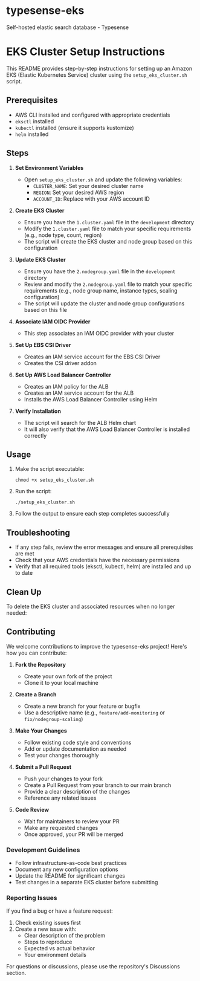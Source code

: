 # typesense-eks
Self-hosted elastic search database - Typesense


# EKS Cluster Setup Instructions

This README provides step-by-step instructions for setting up an Amazon EKS (Elastic Kubernetes Service) cluster using the `setup_eks_cluster.sh` script.

## Prerequisites

- AWS CLI installed and configured with appropriate credentials
- `eksctl` installed
- `kubectl` installed (ensure it supports kustomize)
- `helm` installed

## Steps

1. **Set Environment Variables**
   - Open `setup_eks_cluster.sh` and update the following variables:
     - `CLUSTER_NAME`: Set your desired cluster name
     - `REGION`: Set your desired AWS region
     - `ACCOUNT_ID`: Replace with your AWS account ID

2. **Create EKS Cluster**
   - Ensure you have the `1.cluster.yaml` file in the `development` directory
   - Modify the `1.cluster.yaml` file to match your specific requirements (e.g., node type, count, region)
   - The script will create the EKS cluster and node group based on this configuration

3. **Update EKS Cluster**
   - Ensure you have the `2.nodegroup.yaml` file in the `development` directory
   - Review and modify the `2.nodegroup.yaml` file to match your specific requirements (e.g., node group name, instance types, scaling configuration)
   - The script will update the cluster and node group configurations based on this file

4. **Associate IAM OIDC Provider**
   - This step associates an IAM OIDC provider with your cluster

5. **Set Up EBS CSI Driver**
   - Creates an IAM service account for the EBS CSI Driver
   - Creates the CSI driver addon

6. **Set Up AWS Load Balancer Controller**
   - Creates an IAM policy for the ALB
   - Creates an IAM service account for the ALB
   - Installs the AWS Load Balancer Controller using Helm

7. **Verify Installation**
   - The script will search for the ALB Helm chart
   - It will also verify that the AWS Load Balancer Controller is installed correctly

## Usage

1. Make the script executable:
   ```
   chmod +x setup_eks_cluster.sh
   ```

2. Run the script:
   ```
   ./setup_eks_cluster.sh
   ```

3. Follow the output to ensure each step completes successfully

## Troubleshooting

- If any step fails, review the error messages and ensure all prerequisites are met
- Check that your AWS credentials have the necessary permissions
- Verify that all required tools (eksctl, kubectl, helm) are installed and up to date

## Clean Up

To delete the EKS cluster and associated resources when no longer needed:

## Contributing

We welcome contributions to improve the typesense-eks project! Here's how you can contribute:

1. **Fork the Repository**
   - Create your own fork of the project
   - Clone it to your local machine

2. **Create a Branch**
   - Create a new branch for your feature or bugfix
   - Use a descriptive name (e.g., `feature/add-monitoring` or `fix/nodegroup-scaling`)

3. **Make Your Changes**
   - Follow existing code style and conventions
   - Add or update documentation as needed
   - Test your changes thoroughly

4. **Submit a Pull Request**
   - Push your changes to your fork
   - Create a Pull Request from your branch to our main branch
   - Provide a clear description of the changes
   - Reference any related issues

5. **Code Review**
   - Wait for maintainers to review your PR
   - Make any requested changes
   - Once approved, your PR will be merged

### Development Guidelines

- Follow infrastructure-as-code best practices
- Document any new configuration options
- Update the README for significant changes
- Test changes in a separate EKS cluster before submitting

### Reporting Issues

If you find a bug or have a feature request:
1. Check existing issues first
2. Create a new issue with:
   - Clear description of the problem
   - Steps to reproduce
   - Expected vs actual behavior
   - Your environment details

For questions or discussions, please use the repository's Discussions section.